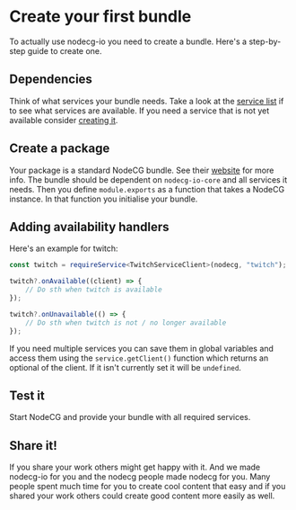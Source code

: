 # Create your first bundle

To actually use nodecg-io you need to create a bundle. Here's a step-by-step guide to create one.

## Dependencies

Think of what services your bundle needs. Take a look at the [service list](../services.md) if to see what services are available. If you need a service that is not yet available consider [creating it](../contribute/create_service.md).

## Create a package

Your package is a standard NodeCG bundle. See their [website](https://nodecg.dev/) for more info. The bundle should be dependent on `nodecg-io-core` and all services it needs. Then you define `module.exports` as a function that takes a NodeCG instance. In that function you initialise your bundle.

## Adding availability handlers

Here's an example for twitch:

```typescript
const twitch = requireService<TwitchServiceClient>(nodecg, "twitch");

twitch?.onAvailable((client) => {
    // Do sth when twitch is available
});

twitch?.onUnavailable(() => {
    // Do sth when twitch is not / no longer available
});
```

If you need multiple services you can save them in global variables and access them using the `service.getClient()` function which returns an optional of the client. If it isn't currently set it will be `undefined`.

## Test it

Start NodeCG and provide your bundle with all required services.

## Share it!

If you share your work others might get happy with it. And we made nodecg-io for you and the nodecg people made nodecg for you. Many people spent much time for you to create cool content that easy and if you shared your work others could create good content more easily as well.
